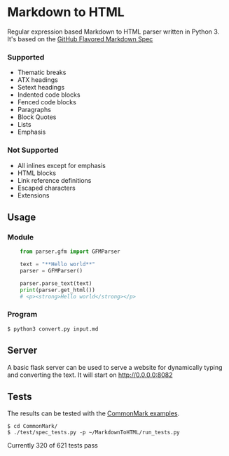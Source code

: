 # Markdown to HTML
Regular expression based Markdown to HTML parser written in Python 3.
It's based on the [GitHub Flavored Markdown Spec](https://github.github.com/gfm/)

### Supported
* Thematic breaks
* ATX headings
* Setext headings
* Indented code blocks
* Fenced code blocks
* Paragraphs
* Block Quotes
* Lists
* Emphasis

### Not Supported
* All inlines except for emphasis
* HTML blocks
* Link reference definitions
* Escaped characters
* Extensions

## Usage
### Module
``` python
    from parser.gfm import GFMParser

    text = "**Hello world**"
    parser = GFMParser()

    parser.parse_text(text)
    print(parser.get_html())
    # <p><strong>Hello world</strong></p>
```

### Program

    $ python3 convert.py input.md

## Server
A basic flask server can be used to serve a website for dynamically typing and converting the text.
It will start on http://0.0.0.0:8082

## Tests
The results can be tested with the [CommonMark examples](https://github.com/jgm/CommonMark).

```
$ cd CommonMark/
$ ./test/spec_tests.py -p ~/MarkdownToHTML/run_tests.py
```

Currently 320 of 621 tests pass
